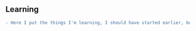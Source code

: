 ## Learning
```diff
- Here I put the things I'm learning, I should have started earlier, but better late than never.
```
